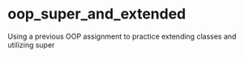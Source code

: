 # oop_super_and_extended
Using a previous OOP assignment to practice extending classes and utilizing super
